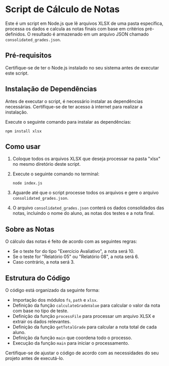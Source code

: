 # Script de Cálculo de Notas

Este é um script em Node.js que lê arquivos XLSX de uma pasta específica, processa os dados e calcula as notas finais com base em critérios pré-definidos. O resultado é armazenado em um arquivo JSON chamado `consolidated_grades.json`.

## Pré-requisitos

Certifique-se de ter o Node.js instalado no seu sistema antes de executar este script.

## Instalação de Dependências

Antes de executar o script, é necessário instalar as dependências necessárias. Certifique-se de ter acesso à internet para realizar a instalação.

Execute o seguinte comando para instalar as dependências:

```shell
npm install xlsx
```

## Como usar

1. Coloque todos os arquivos XLSX que deseja processar na pasta "xlsx" no mesmo diretório deste script.

2. Execute o seguinte comando no terminal:

   ```shell
   node index.js
   ```

3. Aguarde até que o script processe todos os arquivos e gere o arquivo `consolidated_grades.json`.

4. O arquivo `consolidated_grades.json` conterá os dados consolidados das notas, incluindo o nome do aluno, as notas dos testes e a nota final.

## Sobre as Notas

O cálculo das notas é feito de acordo com as seguintes regras:

- Se o teste for do tipo "Exercício Avaliativo", a nota será 10.
- Se o teste for "Relatório 05" ou "Relatório 08", a nota será 6.
- Caso contrário, a nota será 3.

## Estrutura do Código

O código está organizado da seguinte forma:

- Importação dos módulos `fs`, `path` e `xlsx`.
- Definição da função `calculateGradeValue` para calcular o valor da nota com base no tipo de teste.
- Definição da função `processFile` para processar um arquivo XLSX e extrair os dados relevantes.
- Definição da função `getTotalGrade` para calcular a nota total de cada aluno.
- Definição da função `main` que coordena todo o processo.
- Execução da função `main` para iniciar o processamento.

Certifique-se de ajustar o código de acordo com as necessidades do seu projeto antes de executá-lo.
